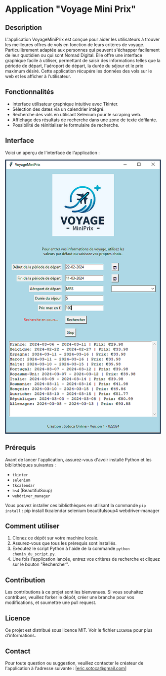 # Application "Voyage Mini Prix"

## Description
L'application VoyageMiniPrix est conçue pour aider les utilisateurs à trouver les meilleures offres de vols en fonction de leurs critères de voyage. Particulièrement adaptée aux personnes qui peuvent s'échapper facilement de leur quotidien ou qui sont Nomad Digital. Elle offre une interface graphique facile à utiliser, permettant de saisir des informations telles que la période de départ, l'aéroport de départ, la durée du séjour et le prix maximum désiré. Cette application récupére les données des vols sur le web et les afficher à l'utilisateur.

## Fonctionnalités
- Interface utilisateur graphique intuitive avec Tkinter.
- Sélection des dates via un calendrier intégré.
- Recherche des vols en utilisant Selenium pour le scraping web.
- Affichage des résultats de recherche dans une zone de texte défilante.
- Possibilité de réinitialiser le formulaire de recherche.

## Interface

Voici un aperçu de l'interface de l'application :

![Interface de l'application](capture/interface.bmp)

## Prérequis
Avant de lancer l'application, assurez-vous d'avoir installé Python et les bibliothèques suivantes :
- `tkinter`
- `selenium`
- `tkcalendar`
- `bs4` (BeautifulSoup)
- `webdriver_manager`

Vous pouvez installer ces bibliothèques en utilisant la commande `pip install` :
pip install tkcalendar selenium beautifulsoup4 webdriver-manager


## Comment utiliser
1. Clonez ce dépôt sur votre machine locale.
2. Assurez-vous que tous les prérequis sont installés.
3. Exécutez le script Python à l'aide de la commande `python chemin_du_script.py`.
4. Une fois l'application lancée, entrez vos critères de recherche et cliquez sur le bouton "Rechercher".

## Contribution
Les contributions à ce projet sont les bienvenues. Si vous souhaitez contribuer, veuillez forker le dépôt, créer une branche pour vos modifications, et soumettre une pull request.

## Licence
Ce projet est distribué sous licence MIT. Voir le fichier `LICENSE` pour plus d'informations.

## Contact
Pour toute question ou suggestion, veuillez contacter le créateur de l'application à l'adresse suivante : [eric.sotoca@gmail.com]

